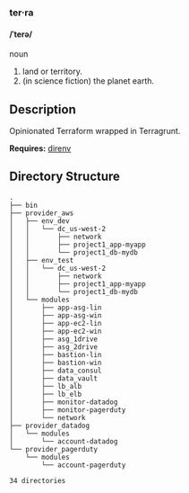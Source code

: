 ### ter·ra
#### /ˈterə/
noun

 1. land or territory.
 2. (in science fiction) the planet earth.

## Description
Opinionated Terraform wrapped in Terragrunt. 

**Requires:** [direnv](https://direnv.net/)

## Directory Structure
```
.
├── bin
├── provider_aws
│   ├── env_dev
│   │   └── dc_us-west-2
│   │       ├── network
│   │       ├── project1_app-myapp
│   │       └── project1_db-mydb
│   ├── env_test
│   │   └── dc_us-west-2
│   │       ├── network
│   │       ├── project1_app-myapp
│   │       └── project1_db-mydb
│   └── modules
│       ├── app-asg-lin
│       ├── app-asg-win
│       ├── app-ec2-lin
│       ├── app-ec2-win
│       ├── asg_1drive
│       ├── asg_2drive
│       ├── bastion-lin
│       ├── bastion-win
│       ├── data_consul
│       ├── data_vault
│       ├── lb_alb
│       ├── lb_elb
│       ├── monitor-datadog
│       ├── monitor-pagerduty
│       └── network
├── provider_datadog
│   └── modules
│       └── account-datadog
└── provider_pagerduty
    └── modules
        └── account-pagerduty

34 directories
```
